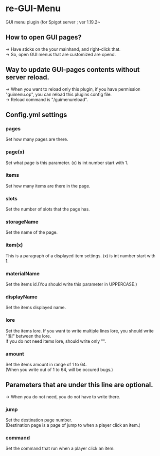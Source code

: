 # re-GUI-Menu
GUI menu plugin (for Spigot server ; ver 1.19.2~  
  
## How to open GUI pages?  
-> Have sticks on the your mainhand, and right-click that.  
-> So, open GUI menus that are customized are opend.  
  
## Way to update GUI-pages contents without server reload.
-> When you want to reload only this plugin, if you have permission "guimenu.op", you can reload this plugins config file.  
-> Reload command is "/guimenureload".  
## Config.yml settings  
### pages  
Set how many pages are there.  
### page(x)  
Set what page is this parameter. (x) is int number start with 1.  
### items  
Set how many items are there in the page.  
### slots  
Set the number of slots that the page has.  
### storageName  
Set the name of the page.  
### item(x)  
This is a paragraph of a displayed item settings. (x) is int number start with 1.  
### materialName  
Set the items id.(You should write this parameter in UPPERCASE.)  
### displayName  
Set the items displayed name.  
### lore  
Set the items lore. If you want to write multiple lines lore, you should write "!&!" between the lore.  
If you do not need items lore, should write only "".  
### amount  
Set the items amount in range of 1 to 64.  
(When you write out of 1 to 64, will be occured bugs.)  
## Parameters that are under this line are optional.  
-> When you do not need, you do not have to write there.  
### jump
Set the destination page number.  
(Destination page is a page of jump to when a player click an item.)  
### command  
Set the command that run when a player click an item.
